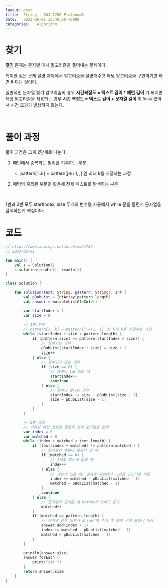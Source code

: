 ```yaml
---
layout: post
title:  String - BOJ 1786 Platinum5
date:   2023-06-01 13:40:00 +0900
categories:   Algorithm
---
```


# 찾기

__[찾기]__ 문제는 문자열 매치 알고리즘을 풀어내는 문제이다.

특이한 점은 문제 설명 자체에서 알고리즘을 설명해주고 해당 알고리즘을 구현하기만 하면 된다는 것이다.

일반적인 문자열 찾기 알고리즘의 경우 __시간복잡도 = 텍스트 길이 * 패턴 길이__ 가 되지만 해당 알고리즘을 적용하는 경우 __시간 복잡도 = 텍스트 길이 + 문자열 길이__ 이 될 수 있어서 시간 초과가 발생하지 않는다.

<br>

# 풀이 과정

풀이 과정은 크게 2단계로 나눈다.

1. 패턴에서 중복되는 범위를 기록하는 부분
    - pattern[1..k] = pattern[j-k+1, j] 인 최대 k를 저장하는 과정

2. 패턴의 중복된 부분을 활용해 전체 텍스트를 탐색하는 부분

<br>


1번과 2번 모두 startIndex, size 두개의 변수를 사용해서 while 문을 돌면서 문자열을 탐색하는게 핵심이다.



[찾기]: https://www.acmicpc.net/problem/1786

[찾기 문제 보러가기]: https://www.acmicpc.net/problem/1786

# 코드

```kotlin
// https://www.acmicpc.net/problem/1786
// 2023-06-01

fun main() {
    val s = Solution()
    s.solution(readln(), readln())
}

class Solution {

    fun solution(text: String, pattern: String): Int {
        val pDubList = IntArray(pattern.length)
        val answer = mutableListOf<Int>()

        var startIndex = 1
        var size = 0
        
        // 1번 부분
        // pattern[1..k] = pattern[j-k+1, j] 인 최대 k를 저장하는 과정
        while (startIndex + size < pattern.length) {
            if (pattern[size] == pattern[startIndex + size]) { 
                // 중복되는 경우
                pDubList[startIndex + size] = size + 1
                size++
            } else {
                // 중복되지 않는 경우
                if (size == 0) { 
                    // 중복이 1도 없을 때
                    startIndex++
                    continue
                } else {
                    // 중복이 끝나는 경우
                    startIndex += size - pDubList[size - 1]
                    size = pDubList[size - 1]
                }
            }
        }

        // 2번 과정
        // 기록한 패턴 정보를 활용해 전체 문자열을 탐색
        var index = 0
        var matched = 0
        while (index + matched < text.length) {
            if (text[index + matched] != pattern[matched]) {
                // 문자열과 패턴이 불일치 할 때
                if (matched == 0) {
                    // 1개도 맞는게 없을 때
                    index++
                } else {
                    // 맞는게 있을 때, 중복을 확인해서 그만큼 포인터를 이동
                    index += matched - pDubList[matched - 1]
                    matched = pDubList[matched - 1]
                }
                continue
            } else {
                // 문자열이 일치할 때 matched 사이즈 증가
                matched++
            }
            if (matched == pattern.length) {
                // 문자열 전부 일치시 answer에 추가 및 중복 만큼 포인터 이동
                answer.add(index + 1)
                index += matched - pDubList[matched - 1]
                matched = pDubList[matched - 1]
            }
        }

        println(answer.size)
        answer.forEach {
            print("$it ")
        }
        return answer.size
    }
}
```